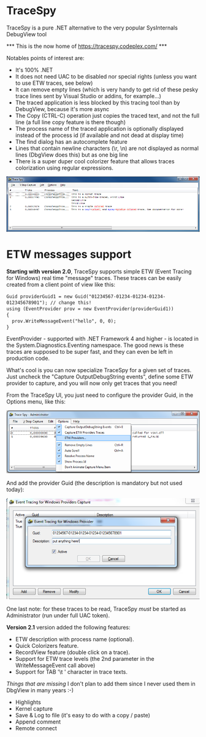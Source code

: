 # TraceSpy
TraceSpy is a pure .NET alternative to the very popular SysInternals DebugView tool

*** This is the now home of https://tracespy.codeplex.com/ ***

Notables points of interest are:

* It's 100% .NET
* It does not need UAC to be disabled nor special rights (unless you want to use ETW traces, see below)
* It can remove empty lines (which is very handy to get rid of these pesky trace lines sent by Visual Studio or addins, for example...)
* The traced application is less blocked by this tracing tool than by DebugView, because it's more async
* The Copy (CTRL-C) operation just copies the traced text, and not the full line (a full line copy feature is there though)
* The process name of the traced application is optionally displayed instead of the process id (if available and not dead at display  time)
* The find dialog has an autocomplete feature
* Lines that contain newline characters (\r, \n) are not displayed as normal lines (DbgView does this) but as one big line
* There is a super duper cool colorizer feature that allows traces colorization using regular expressions.

![TrceSply.png](doc/TrceSpy.PNG?raw=true)

# ETW messages support
**Starting with version 2.0**, TraceSpy supports simple ETW (Event Tracing for Windows) real time "message" traces. These traces can be easily created from a client point of view like this:

```{{
Guid providerGuid1 = new Guid("01234567-01234-01234-01234-012345678901"); // change this!
using (EventProvider prov = new EventProvider(providerGuid1))
{
  prov.WriteMessageEvent("hello", 0, 0);
}
```

EventProvider - supported with .NET Framework 4 and higher - is located in the System.Diagnostics.Eventing namespace. The good news is these traces are supposed to be super fast, and they can even be left in production code.

What's cool is you can now specialize TraceSpy for a given set of traces. Just uncheck the "Capture OutputDebugString events", define some ETW provider to capture, and you will now only get traces that you need!

From the TraceSpy UI, you just need to configure the provider Guid, in the Options menu, like this:

![etw1.png](doc/etw1.png?raw=true)

And add the provider Guid (the description is mandatory but not used today):

![etw2.png](doc/etw2.png?raw=true)

One last note: for these traces to be read, TraceSpy *must* be started as Administrator (run under full UAC token).

**Version 2.1** version added the following features:

* ETW description with process name (optional).
* Quick Colorizers feature.
* RecordView feature (double click on a trace).
* Support for ETW trace levels (the 2nd parameter in the WriteMessageEvent call above)
* Support for TAB '\t ' character in trace texts.

*Things that are missing* I don't plan to add them since I never used them in DbgView in many years :-)

* Highlights
* Kernel capture
* Save & Log to file (it's easy to do with a copy / paste)
* Append comment
* Remote connect
